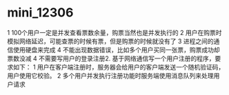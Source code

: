 # mini_12306
1 100个用户一定是并发查看票数余量，购票当然也是并发执行的           2 用户在购票时模拟网络延迟，可能查票的时候有票，但是购票的时候就没有了           3 进程之间的通信使用硬盘来完成           4 不能出现数据错误，比如多个用户买同一张票，购票成功却票数没减           4 不需要写用户的登录注册2. 基于网络通信写一个用户注册的程序，要求如下：           1 用户在客户端注册时，服务器会给用户的客户端发送一个随机验证码，用户使用它校验。           2 多个用户并发执行注册功能时服务端使用消息队列来处理用户请求
